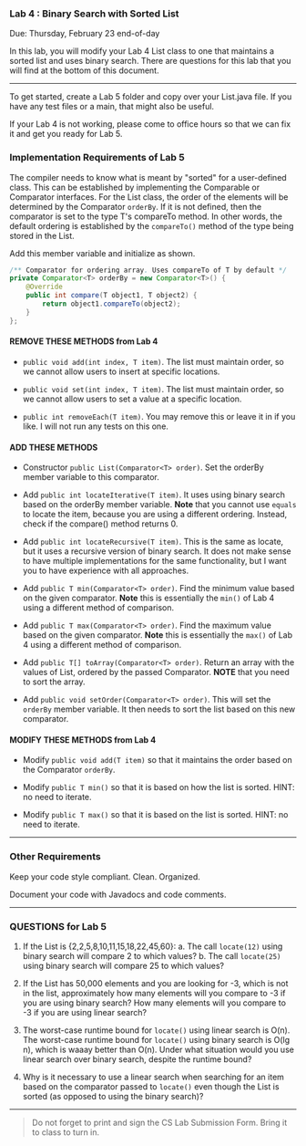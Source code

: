### Lab 4 : Binary Search with Sorted List

Due: Thursday, February 23 end-of-day

In this lab, you will modify your Lab 4 List class to one that maintains a sorted list and uses binary search. There are questions for this lab that you will find at the bottom of this document.

<hr>
To get started, create a Lab 5 folder and copy over your List.java file. If you have any test files or a main, that might also be useful.

If your Lab 4 is not working, please come to office hours so that we can fix it and get you ready for Lab 5.

### Implementation Requirements of Lab 5

The compiler needs to know what is meant by "sorted" for a user-defined class. This can be established by implementing the Comparable or Comparator interfaces. For the List class, the order of the elements will be determined by the Comparator `orderBy`. If it is not defined, then the comparator is set to the type T's compareTo method. In other words, the default ordering is established by the `compareTo()` method of the type being stored in the List.

Add this member variable and initialize as shown.

```Java
/** Comparator for ordering array. Uses compareTo of T by default */
private Comparator<T> orderBy = new Comparator<T>() {
    @Override
    public int compare(T object1, T object2) {
        return object1.compareTo(object2);
    }
};
```

#### REMOVE THESE METHODS from Lab 4

- `public void add(int index, T item)`. The list must maintain order, so we cannot allow users to insert at specific locations.

- `public void set(int index, T item)`. The list must maintain order, so we cannot allow users to set a value at a specific location.

- `public int removeEach(T item)`. You may remove this or leave it in if you like. I will not run any tests on this one.


#### ADD THESE METHODS

- Constructor `public List(Comparator<T> order)`. Set the orderBy member variable to this comparator.

- Add `public int locateIterative(T item)`. It uses using binary search based on the orderBy member variable. **Note** that you cannot use `equals` to locate the item, because you are using a different ordering. Instead, check if the compare() method returns 0.

- Add `public int locateRecursive(T item)`. This is the same as locate, but it uses a recursive version of binary search. It does not make sense to have multiple implementations for the same functionality, but I want you to have experience with all approaches.

- Add `public T min(Comparator<T> order)`. Find the minimum value based on the given comparator. **Note** this is essentially the `min()` of Lab 4 using a different method of comparison.

- Add `public T max(Comparator<T> order)`. Find the maximum value based on the given comparator. **Note** this is essentially the `max()` of Lab 4 using a different method of comparison.

- Add `public T[] toArray(Comparator<T> order)`. Return an array with the values of List, ordered by the passed Comparator. **NOTE** that you need to sort the array.

- Add `public void setOrder(Comparator<T> order)`. This will set the `orderBy` member variable. It then needs to sort the list based on this new comparator.

#### MODIFY THESE METHODS from Lab 4

- Modify `public void add(T item)` so that it maintains the order based on the Comparator `orderBy`.

- Modify `public T min()` so that it is based on how the list is sorted. HINT: no need to iterate.

- Modify `public T max()` so that it is based on the list is sorted. HINT: no need to iterate.

<hr>

### Other Requirements

Keep your code style compliant. Clean. Organized.

Document your code with Javadocs and code comments.

<hr>

### QUESTIONS for Lab 5

1. If the List is {2,2,5,8,10,11,15,18,22,45,60}:
  a. The call `locate(12)` using binary search will compare 2 to which values?
  b. The call `locate(25)` using binary search will compare 25 to which values?

1. If the List has 50,000 elements and you are looking for -3, which is not in the list, approximately how many elements will you compare to -3 if you are using binary search? How many elements will you compare to -3 if you are using linear search?

1. The worst-case runtime bound for `locate()` using linear search is O(n). The worst-case runtime bound for `locate()` using binary search is O(lg n), which is waaay better than O(n). Under what situation would you use linear search over binary search, despite the runtime bound?

1. Why is it necessary to use a linear search when searching for an item based on the comparator passed to `locate()` even though the List is sorted (as opposed to using the binary search)?

<hr>

> Do not forget to print and sign the CS Lab Submission Form. Bring it to class to turn in.
